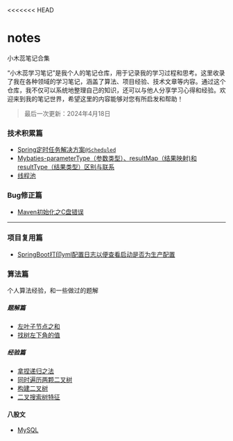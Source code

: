 <<<<<<< HEAD
# notes

小木蕊笔记合集

“小木蕊学习笔记”是我个人的笔记仓库，用于记录我的学习过程和思考。这里收录了我在各种领域的学习笔记，涵盖了算法、项目经验、技术文章等内容。通过这个仓库，我不仅可以系统地整理自己的知识，还可以与他人分享学习心得和经验。欢迎来到我的笔记世界，希望这里的内容能够对您有所启发和帮助！

> 最后一次更新：2024年4月18日

### 技术积累篇

- [Spring定时任务解决方案`@Scheduled`](https://github.com/jianzhipoxiao/blob/main/Spring定时任务解决方案`%40Scheduled`.md)
- [Mybaties-parameterType（参数类型）、resultMap（结果映射)和resultType（结果类型）区别与联系](https://github.com/jianzhipoxiao/notes/blob/main/Mybaties-parameterType%E3%80%81resultMap%E5%92%8CresultType%E5%8C%BA%E5%88%AB%E4%B8%8E%E8%81%94%E7%B3%BB.md)
- [线程池](https://github.com/jianzhipoxiao/blob/main/线程池.md)

### Bug修正篇

- [Maven初始化之C盘错误](https://github.com/jianzhipoxiao/blob/main/Maven初始化之C盘错误.md)

***

### 项目复用篇

- [SpringBoot打印yml配置日志以便查看启动是否为生产配置](项目复用/SpringBoot启动时打印yml文件配置信息日志.md)

### 算法篇

个人算法经验，和一些做过的题解

##### 题解篇

- [左叶子节点之和](算法/二叉树/左叶子节点之和.md)
- [找树左下角的值](算法/二叉树/找树左下角的值.md)

##### 经验篇

- [拿捏递归之法](算法/二叉树/拿捏递归之法.md)
- [同时遍历两颗二叉树](算法/二叉树/同时操作两颗二叉树.md)
- [构建二叉树](算法/二叉树/构建二叉树.md)
- [二叉搜索树特征](算法/二叉树/二叉搜索树.md)
  
#### 八股文
- [MySQL](面试/openai/mysql八股文.md)

